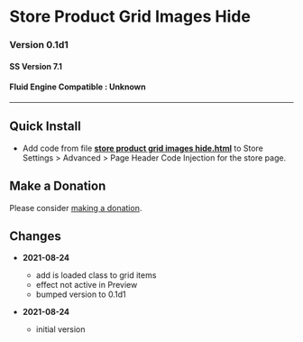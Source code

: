 # Store Product Grid Images Hide

### Version 0.1d1

#### SS Version 7.1

#### Fluid Engine Compatible : Unknown

---

## Quick Install

* Add code from file
  **[store product grid images hide.html](store%20product%20grid%20images%20hide.html#L1)**
  to Store Settings > Advanced > Page Header Code Injection for the store page.
  
## Make a Donation

Please consider [making a donation](https://github.com/tomsWebConsulting/twcsl#make-a-donation).

## Changes

* **2021-08-24**

  * add is loaded class to grid items
  * effect not active in Preview
  * bumped version to 0.1d1
  
* **2021-08-24**

  * initial version
